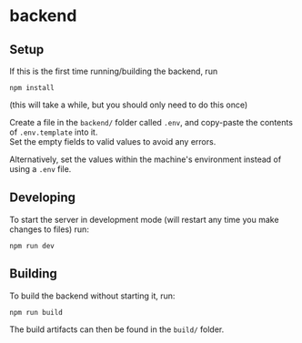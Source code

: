 # backend

## Setup

If this is the first time running/building the backend, run
```
npm install
```
(this will take a while, but you should only need to do this once)  

  
Create a file in the `backend/` folder called `.env`, and copy-paste the contents of `.env.template` into it.  
Set the empty fields to valid values to avoid any errors.  
  
Alternatively, set the values within the machine's environment instead of using a `.env` file.

## Developing
  
To start the server in development mode (will restart any time you make changes to files) run:
```
npm run dev
```

## Building

To build the backend without starting it, run:
```
npm run build
```

The build artifacts can then be found in the `build/` folder.